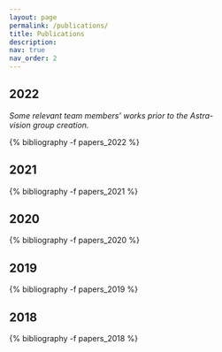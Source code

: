 ```yaml
---
layout: page
permalink: /publications/
title: Publications
description: 
nav: true
nav_order: 2
---
```

<!-- _pages/publications.md -->
<div class="publications">

<h2 class="year">2022</h2>
<em style="margin-bottom: 1em; display: block; max-width: 80%;">Some relevant team members' works prior to the Astra-vision group creation.</em>
{% bibliography -f papers_2022 %}

<h2 class="year">2021</h2>
{% bibliography -f papers_2021 %}

<h2 class="year">2020</h2>
{% bibliography -f papers_2020 %}

<h2 class="year">2019</h2>
{% bibliography -f papers_2019 %}

<h2 class="year">2018</h2>
{% bibliography -f papers_2018 %}

</div>
